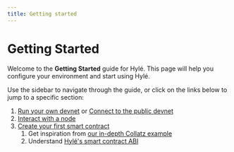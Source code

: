 ```yaml
---
title: Getting started
---
```


# Getting Started

Welcome to the **Getting Started** guide for Hylé.
This page will help you configure your environment and start using Hylé.

Use the sidebar to navigate through the guide, or click on the links below to jump to a specific section:
<!-- Synched with index.md for now, and the sidebar -->
1. [Run your own devnet](run-devnet.md) or [Connect to the public devnet](connect-to-devnet.md)
1. [Interact with a node](install-cli.md)
1. [Create your first smart contract](your-first-smart-contract.md)
	1. Get inspiration from [our in-depth Collatz example](../examples/collatz-example-in-depth.md)
	1. Understand [Hylé's smart contract ABI](../general-doc/smart-contract-abi.md)
